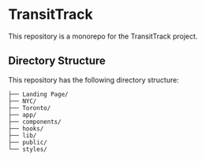 # TransitTrack

This repository is a monorepo for the TransitTrack project.

## Directory Structure

This repository has the following directory structure:

```
├── Landing Page/
├── NYC/
├── Toronto/
├── app/
├── components/
├── hooks/
├── lib/
├── public/
└── styles/
```
